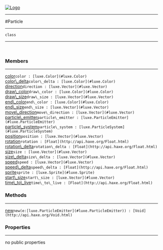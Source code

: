 
[![Logo](../../images/logo.png)](../../api/index.html)

---



#Particle



---

`class`
<span class="meta">

</span>


---

&nbsp;
&nbsp;

<h3>Members</h3> <hr/><span class="member apipage">
            <a name="color"><a class="lift" href="#color">color</a></a><code class="signature apipage">color : [luxe.Color](#luxe.Color)</code><br/></span>
        <span class="small_desc_flat"></span><span class="member apipage">
            <a name="color_delta"><a class="lift" href="#color_delta">color\_delta</a></a><code class="signature apipage">color\_delta : [luxe.Color](#luxe.Color)</code><br/></span>
        <span class="small_desc_flat"></span><span class="member apipage">
            <a name="direction"><a class="lift" href="#direction">direction</a></a><code class="signature apipage">direction : [luxe.Vector](#luxe.Vector)</code><br/></span>
        <span class="small_desc_flat"></span><span class="member apipage">
            <a name="draw_color"><a class="lift" href="#draw_color">draw\_color</a></a><code class="signature apipage">draw\_color : [luxe.Color](#luxe.Color)</code><br/></span>
        <span class="small_desc_flat"></span><span class="member apipage">
            <a name="draw_size"><a class="lift" href="#draw_size">draw\_size</a></a><code class="signature apipage">draw\_size : [luxe.Vector](#luxe.Vector)</code><br/></span>
        <span class="small_desc_flat"></span><span class="member apipage">
            <a name="end_color"><a class="lift" href="#end_color">end\_color</a></a><code class="signature apipage">end\_color : [luxe.Color](#luxe.Color)</code><br/></span>
        <span class="small_desc_flat"></span><span class="member apipage">
            <a name="end_size"><a class="lift" href="#end_size">end\_size</a></a><code class="signature apipage">end\_size : [luxe.Vector](#luxe.Vector)</code><br/></span>
        <span class="small_desc_flat"></span><span class="member apipage">
            <a name="move_direction"><a class="lift" href="#move_direction">move\_direction</a></a><code class="signature apipage">move\_direction : [luxe.Vector](#luxe.Vector)</code><br/></span>
        <span class="small_desc_flat"></span><span class="member apipage">
            <a name="particle_emitter"><a class="lift" href="#particle_emitter">particle\_emitter</a></a><code class="signature apipage">particle\_emitter : [luxe.ParticleEmitter](#luxe.ParticleEmitter)</code><br/></span>
        <span class="small_desc_flat"></span><span class="member apipage">
            <a name="particle_system"><a class="lift" href="#particle_system">particle\_system</a></a><code class="signature apipage">particle\_system : [luxe.ParticleSystem](#luxe.ParticleSystem)</code><br/></span>
        <span class="small_desc_flat"></span><span class="member apipage">
            <a name="position"><a class="lift" href="#position">position</a></a><code class="signature apipage">position : [luxe.Vector](#luxe.Vector)</code><br/></span>
        <span class="small_desc_flat"></span><span class="member apipage">
            <a name="rotation"><a class="lift" href="#rotation">rotation</a></a><code class="signature apipage">rotation : [Float](http://api.haxe.org/Float.html)</code><br/></span>
        <span class="small_desc_flat"></span><span class="member apipage">
            <a name="rotation_delta"><a class="lift" href="#rotation_delta">rotation\_delta</a></a><code class="signature apipage">rotation\_delta : [Float](http://api.haxe.org/Float.html)</code><br/></span>
        <span class="small_desc_flat"></span><span class="member apipage">
            <a name="size"><a class="lift" href="#size">size</a></a><code class="signature apipage">size : [luxe.Vector](#luxe.Vector)</code><br/></span>
        <span class="small_desc_flat"></span><span class="member apipage">
            <a name="size_delta"><a class="lift" href="#size_delta">size\_delta</a></a><code class="signature apipage">size\_delta : [luxe.Vector](#luxe.Vector)</code><br/></span>
        <span class="small_desc_flat"></span><span class="member apipage">
            <a name="speed"><a class="lift" href="#speed">speed</a></a><code class="signature apipage">speed : [luxe.Vector](#luxe.Vector)</code><br/></span>
        <span class="small_desc_flat"></span><span class="member apipage">
            <a name="speed_delta"><a class="lift" href="#speed_delta">speed\_delta</a></a><code class="signature apipage">speed\_delta : [Float](http://api.haxe.org/Float.html)</code><br/></span>
        <span class="small_desc_flat"></span><span class="member apipage">
            <a name="sprite"><a class="lift" href="#sprite">sprite</a></a><code class="signature apipage">sprite : [luxe.Sprite](#luxe.Sprite)</code><br/></span>
        <span class="small_desc_flat"></span><span class="member apipage">
            <a name="start_size"><a class="lift" href="#start_size">start\_size</a></a><code class="signature apipage">start\_size : [luxe.Vector](#luxe.Vector)</code><br/></span>
        <span class="small_desc_flat"></span><span class="member apipage">
            <a name="time_to_live"><a class="lift" href="#time_to_live">time\_to\_live</a></a><code class="signature apipage">time\_to\_live : [Float](http://api.haxe.org/Float.html)</code><br/></span>
        <span class="small_desc_flat"></span>

<h3>Methods</h3> <hr/><span class="method apipage">
            <a name="new"><a class="lift" href="#new">new</a></a><code class="signature apipage">new(e:<span>[luxe.ParticleEmitter](#luxe.ParticleEmitter)</span>) : [Void](http://api.haxe.org/Void.html)</code><br/><span class="small_desc_flat"></span>
        </span>
    

<h3>Properties</h3> <hr/>no public properties

&nbsp;
&nbsp;
&nbsp;